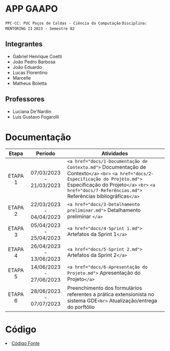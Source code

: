 # APP GAAPO

`PPC-CC: PUC Poços de Caldas - Ciência da Computação`
`Disciplina: MENTORING II`
`2023 - Semestre 02`

## Integrantes

- Gabriel Henrique Coetti
- João Pedro Barbosa
- João Eduardo
- Lucas Florentino
- Marcelle
- Matheus Boletta

## Professores

- Luciana De'Nardin
- Luis Gustavo Fogarolli

# Documentação

|  Etapa  |        Período        | Atividades                                                                                                                                                                                                                                                                 |
| :-----: | :---------------------: | -------------------------------------------------------------------------------------------------------------------------------------------------------------------------------------------------------------------------------------------------------------------------- |
| ETAPA 1 | 07/03/2023 - 21/03/2023 | `<a href="docs/1-Documentação de Contexto.md">` Documentação de Contexto`</a>` `<br>` `<a href="docs/2-Especificação do Projeto.md">` Especificação do Projeto`</a>` `<br>` `<a href="docs/7-Referências.md">` Referências bibliográficas`</a>` |
| ETAPA 2 | 22/03/2023 - 04/04/2023 | `<a href="docs/3-Detalhamento preliminar.md">` Detalhamento preliminar `</a>`                                                                                                                                                                                          |
| ETAPA 3 | 05/04/2023 - 25/04/2023 | `<a href="docs/4-Sprint 1.md">` Artefatos da Sprint 1`</a>`                                                                                                                                                                                                            |
| ETAPA 4 | 26/04/2023 - 13/06/2023 | `<a href="docs/5-Sprint 2.md">` Artefatos da Sprint 2`</a>`                                                                                                                                                                                                            |
| ETAPA 5 | 14/06/2023 - 27/06/2023 | `<a href="docs/6-Apresentação do Projeto.md">` Apresentação do Projeto`</a>`                                                                                                                                                                                       |
| ETAPA 6 | 28/06/2023 - 07/07/2023 | Preenchimento dos formulários referentes a prática extensionista no sistema GDE`<br>` Atualização/entrega do porftólio                                                                                                                                              |

# Código

<li><a href="src/README.md"> Código Fonte</a></li>
